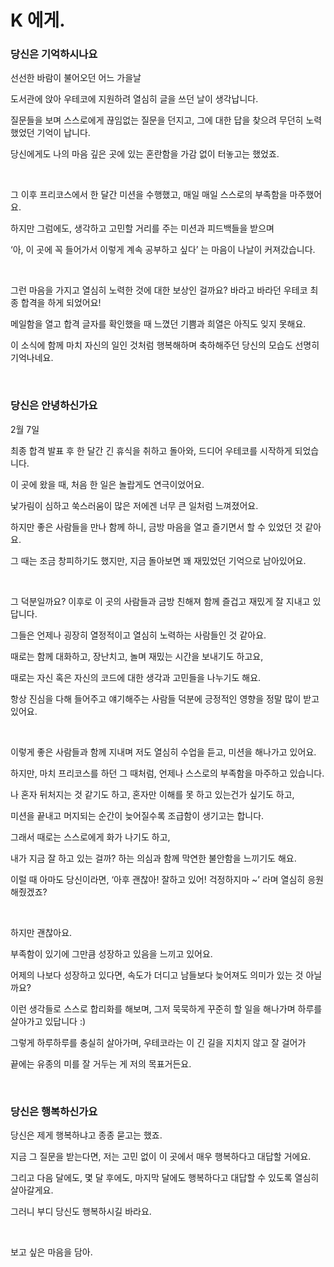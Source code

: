 # K 에게.

### 당신은 기억하시나요

선선한 바람이 불어오던 어느 가을날

도서관에 앉아 우테코에 지원하려 열심히 글을 쓰던 날이 생각납니다.

질문들을 보며 스스로에게 끊임없는 질문을 던지고, 그에 대한 답을 찾으려 무던히 노력했었던 기억이 납니다.

당신에게도 나의 마음 깊은 곳에 있는 혼란함을 가감 없이 터놓고는 했었죠.

<br/>

그 이후 프리코스에서 한 달간 미션을 수행했고, 매일 매일 스스로의 부족함을 마주했어요.

하지만 그럼에도, 생각하고 고민할 거리를 주는 미션과 피드백들을 받으며

‘아, 이 곳에 꼭 들어가서 이렇게 계속 공부하고 싶다’ 는 마음이 나날이 커져갔습니다.

<br/>

그런 마음을 가지고 열심히 노력한 것에 대한 보상인 걸까요? 바라고 바라던 우테코 최종 합격을 하게 되었어요!

메일함을 열고 합격 글자를 확인했을 때 느꼈던 기쁨과 희열은 아직도 잊지 못해요.

이 소식에 함께 마치 자신의 일인 것처럼 행복해하며 축하해주던 당신의 모습도 선명히 기억나네요.

<br/>

### 당신은 안녕하신가요

2월 7일

최종 합격 발표 후 한 달간 긴 휴식을 취하고 돌아와, 드디어 우테코를 시작하게 되었습니다.

이 곳에 왔을 때, 처음 한 일은 놀랍게도 연극이었어요.

낯가림이 심하고 쑥스러움이 많은 저에겐 너무 큰 일처럼 느껴졌어요.

하지만 좋은 사람들을 만나 함께 하니, 금방 마음을 열고 즐기면서 할 수 있었던 것 같아요.

그 때는 조금 창피하기도 했지만, 지금 돌아보면 꽤 재밌었던 기억으로 남아있어요.

<br/>

그 덕분일까요? 이후로 이 곳의 사람들과 금방 친해져 함께 즐겁고 재밌게 잘 지내고 있답니다.

그들은 언제나 굉장히 열정적이고 열심히 노력하는 사람들인 것 같아요.

때로는 함께 대화하고, 장난치고, 놀며 재밌는 시간을 보내기도 하고요,

때로는 자신 혹은 자신의 코드에 대한 생각과 고민들을 나누기도 해요.

항상 진심을 다해 들어주고 얘기해주는 사람들 덕분에 긍정적인 영향을 정말 많이 받고 있어요.

<br/>

이렇게 좋은 사람들과 함께 지내며 저도 열심히 수업을 듣고, 미션을 해나가고 있어요.

하지만, 마치 프리코스를 하던 그 때처럼, 언제나 스스로의 부족함을 마주하고 있습니다.

나 혼자 뒤처지는 것 같기도 하고, 혼자만 이해를 못 하고 있는건가 싶기도 하고,

미션을 끝내고 머지되는 순간이 늦어질수록 조급함이 생기고는 합니다.

그래서 때로는 스스로에게 화가 나기도 하고, 

내가 지금 잘 하고 있는 걸까? 하는 의심과 함께 막연한 불안함을 느끼기도 해요.

이럴 때 아마도 당신이라면, ‘아후 괜찮아! 잘하고 있어! 걱정하지마 ~’ 라며 열심히 응원해줬겠죠?

<br/>

하지만 괜찮아요.

부족함이 있기에 그만큼 성장하고 있음을 느끼고 있어요.

어제의 나보다 성장하고 있다면, 속도가 더디고 남들보다 늦어져도 의미가 있는 것 아닐까요?

이런 생각들로 스스로 합리화를 해보며, 그저 묵묵하게 꾸준히 할 일을 해나가며 하루를 살아가고 있답니다 :) 

그렇게 하루하루를 충실히 살아가며, 우테코라는 이 긴 길을 지치지 않고 잘 걸어가

끝에는 유종의 미를 잘 거두는 게 저의 목표거든요.

<br/>

### 당신은 행복하신가요

당신은 제게 행복하냐고 종종 묻고는 했죠.

지금 그 질문을 받는다면, 저는 고민 없이 이 곳에서 매우 행복하다고 대답할 거에요.

그리고 다음 달에도, 몇 달 후에도, 마지막 달에도 행복하다고 대답할 수 있도록 열심히 살아갈게요.

그러니 부디 당신도 행복하시길 바라요.

<br/>

보고 싶은 마음을 담아.
